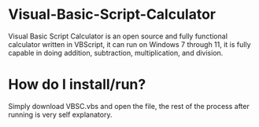 # Visual-Basic-Script-Calculator
Visual Basic Script Calculator is an open source and fully functional calculator written in VBScript, it can run on Windows 7 through 11, it is fully capable in doing addition, subtraction, multiplication, and division.
# How do I install/run?
Simply download VBSC.vbs and open the file, the rest of the process after running is very self explanatory.
